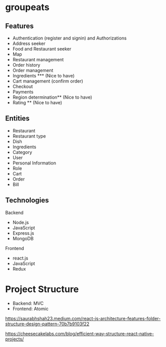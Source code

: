 # groupeats

## Features
* Authentication (register and signin) and Authorizations
*	Address seeker
*	Food and Restaurant seeker 
*	Map
*	Restaurant management
*	Order history
*	Order management
*	Ingredients *** (Nice to have)
*	Cart management (confirm order)
*	Checkout
*	Payments
*	Region determination** (Nice to have)
*	Rating ** (Nice to have)

## Entities
*	Restaurant
*	Restaurant type
*	Dish
*	Ingredients 
*	Category
*	User
*	Personal Information
*	Role
*	Cart
*	Order
*	Bill


## Technologies
Backend 
- Node.js
- JavaScript
- Express.js
- MongoDB

Frontend
- react.js
- JavaScript
- Redux
  
# Project Structure
*	Backend: MVC
*	Frontend: Atomic

https://saurabhshah23.medium.com/react-js-architecture-features-folder-structure-design-pattern-70b7b9103f22

https://cheesecakelabs.com/blog/efficient-way-structure-react-native-projects/
